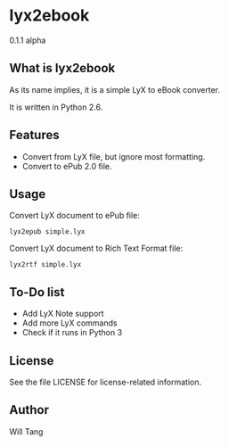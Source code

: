 lyx2ebook
=========
0.1.1 alpha  


What is lyx2ebook
-----------------

As its name implies, it is a simple LyX to eBook converter.

It is written in Python 2.6.



Features
--------

- Convert from LyX file, but ignore most formatting.
- Convert to ePub 2.0 file.



Usage
-----

Convert LyX document to ePub file:

    lyx2epub simple.lyx


Convert LyX document to Rich Text Format file:

    lyx2rtf simple.lyx



To-Do list
----------

- Add LyX Note support
- Add more LyX commands
- Check if it runs in Python 3



License
-------

See the file LICENSE for license-related information.



Author
------

Will Tang


